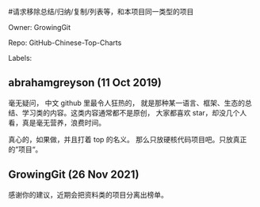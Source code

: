 #请求移除总结/归纳/复制/列表等，和本项目同一类型的项目

Owner: GrowingGit

Repo: GitHub-Chinese-Top-Charts

Labels: 

## abrahamgreyson (11 Oct 2019)

毫无疑问， 中文 github 里最令人狂热的， 就是那种某一语言、框架、生态的总结、学习类的内容。这类内容通常都不是原创， 大家都喜欢 star，却没几个人看，真是毫无营养，浪费时间。

真心的，如果做，并且打着 top 的名义。 那么只放硬核代码项目吧。只放真正的”项目“。

## GrowingGit (26 Nov 2021)

感谢你的建议，近期会把资料类的项目分离出榜单。

